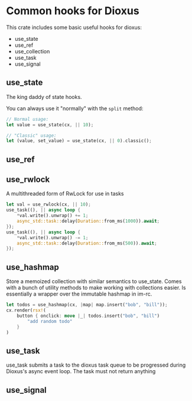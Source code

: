 # Common hooks for Dioxus

This crate includes some basic useful hooks for dioxus:

- use_state
- use_ref
- use_collection
- use_task
- use_signal

## use_state

The king daddy of state hooks.

You can always use it "normally" with the `split` method:

```rust
// Normal usage:
let value = use_state(cx, || 10);

// "Classic" usage:
let (value, set_value) = use_state(cx, || 0).classic();
```

## use_ref


## use_rwlock
A multithreaded form of RwLock for use in tasks
```rust
let val = use_rwlock(cx, || 10);
use_task((), || async loop {
    *val.write().unwrap() += 1;
    async_std::task::delay(Duration::from_ms(1000)).await;
});
use_task((), || async loop {
    *val.write().unwrap() -= 1;
    async_std::task::delay(Duration::from_ms(500)).await;
});
```

## use_hashmap
Store a memoized collection with similar semantics to use_state. Comes with a bunch of utility methods to make working with collections easier. Is essentially a wrapper over the immutable hashmap in im-rc.

```rust
let todos = use_hashmap(cx, |map| map.insert("bob", "bill"));
cx.render(rsx!(
    button { onclick: move |_| todos.insert("bob", "bill")
        "add random todo"
    }
)

```

## use_task

use_task submits a task to the dioxus task queue to be progressed during Dioxus's async event loop. The task must not return anything


## use_signal

